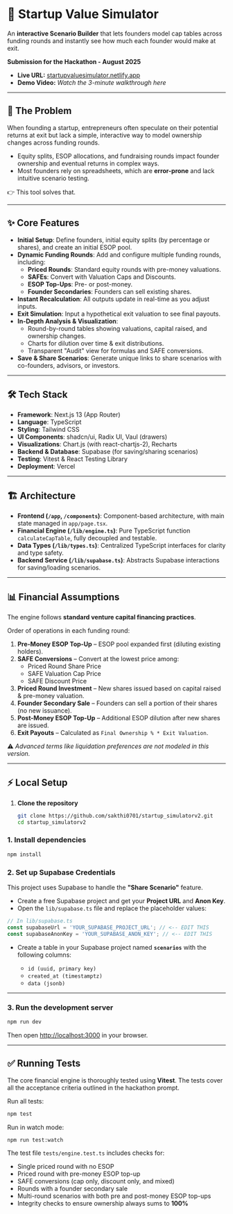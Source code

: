 # 🚀 Startup Value Simulator

An **interactive Scenario Builder** that lets founders model cap tables across funding rounds and instantly see how much each founder would make at exit.  

**Submission for the Hackathon - August 2025**  

- **Live URL:** [startupvaluesimulator.netlify.app](https://startupvaluesimulator.netlify.app/)  
- **Demo Video:** *Watch the 3-minute walkthrough here*  

---

## 📌 The Problem
When founding a startup, entrepreneurs often speculate on their potential returns at exit but lack a simple, interactive way to model ownership changes across funding rounds.  

- Equity splits, ESOP allocations, and fundraising rounds impact founder ownership and eventual returns in complex ways.  
- Most founders rely on spreadsheets, which are **error-prone** and lack intuitive scenario testing.  

👉 This tool solves that.

---

## ✨ Core Features
- **Initial Setup**: Define founders, initial equity splits (by percentage or shares), and create an initial ESOP pool.  
- **Dynamic Funding Rounds**: Add and configure multiple funding rounds, including:  
  - **Priced Rounds**: Standard equity rounds with pre-money valuations.  
  - **SAFEs**: Convert with Valuation Caps and Discounts.  
  - **ESOP Top-Ups**: Pre- or post-money.  
  - **Founder Secondaries**: Founders can sell existing shares.  
- **Instant Recalculation**: All outputs update in real-time as you adjust inputs.  
- **Exit Simulation**: Input a hypothetical exit valuation to see final payouts.  
- **In-Depth Analysis & Visualization**:  
  - Round-by-round tables showing valuations, capital raised, and ownership changes.  
  - Charts for dilution over time & exit distributions.  
  - Transparent "Audit" view for formulas and SAFE conversions.  
- **Save & Share Scenarios**: Generate unique links to share scenarios with co-founders, advisors, or investors.  

---

## 🛠 Tech Stack
- **Framework**: Next.js 13 (App Router)  
- **Language**: TypeScript  
- **Styling**: Tailwind CSS  
- **UI Components**: shadcn/ui, Radix UI, Vaul (drawers)  
- **Visualizations**: Chart.js (with react-chartjs-2), Recharts  
- **Backend & Database**: Supabase (for saving/sharing scenarios)  
- **Testing**: Vitest & React Testing Library  
- **Deployment**: Vercel  

---

## 🏗 Architecture
- **Frontend (`/app`, `/components`)**: Component-based architecture, with main state managed in `app/page.tsx`.  
- **Financial Engine (`/lib/engine.ts`)**: Pure TypeScript function `calculateCapTable`, fully decoupled and testable.  
- **Data Types (`/lib/types.ts`)**: Centralized TypeScript interfaces for clarity and type safety.  
- **Backend Service (`/lib/supabase.ts`)**: Abstracts Supabase interactions for saving/loading scenarios.  

---

## 📊 Financial Assumptions
The engine follows **standard venture capital financing practices**.  

Order of operations in each funding round:
1. **Pre-Money ESOP Top-Up** – ESOP pool expanded first (diluting existing holders).  
2. **SAFE Conversions** – Convert at the lowest price among:  
   - Priced Round Share Price  
   - SAFE Valuation Cap Price  
   - SAFE Discount Price  
3. **Priced Round Investment** – New shares issued based on capital raised & pre-money valuation.  
4. **Founder Secondary Sale** – Founders can sell a portion of their shares (no new issuance).  
5. **Post-Money ESOP Top-Up** – Additional ESOP dilution after new shares are issued.  
6. **Exit Payouts** – Calculated as `Final Ownership % * Exit Valuation`.  

⚠️ *Advanced terms like liquidation preferences are not modeled in this version.*  

---

## ⚡ Local Setup
1. **Clone the repository**  
   ```bash
   git clone https://github.com/sakthi0701/startup_simulatorv2.git
   cd startup_simulatorv2

### 1. Install dependencies

```bash
npm install
```

### 2. Set up Supabase Credentials

This project uses Supabase to handle the **"Share Scenario"** feature.

* Create a free Supabase project and get your **Project URL** and **Anon Key**.
* Open the `lib/supabase.ts` file and replace the placeholder values:

```ts
// In lib/supabase.ts
const supabaseUrl = 'YOUR_SUPABASE_PROJECT_URL'; // <-- EDIT THIS
const supabaseAnonKey = 'YOUR_SUPABASE_ANON_KEY'; // <-- EDIT THIS
```

* Create a table in your Supabase project named **`scenarios`** with the following columns:

  * `id (uuid, primary key)`
  * `created_at (timestamptz)`
  * `data (jsonb)`

---

### 3. Run the development server

```bash
npm run dev
```

Then open [http://localhost:3000](http://localhost:3000) in your browser.

---

## ✅ Running Tests

The core financial engine is thoroughly tested using **Vitest**. The tests cover all the acceptance criteria outlined in the hackathon prompt.

Run all tests:

```bash
npm test
```

Run in watch mode:

```bash
npm run test:watch
```

The test file `tests/engine.test.ts` includes checks for:

* Single priced round with no ESOP
* Priced round with pre-money ESOP top-up
* SAFE conversions (cap only, discount only, and mixed)
* Rounds with a founder secondary sale
* Multi-round scenarios with both pre and post-money ESOP top-ups
* Integrity checks to ensure ownership always sums to **100%**
